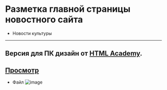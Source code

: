 # Разметка главной страницы новостного сайта
* Новости культуры
---
Версия для ПК дизайн от [HTML Academy](https://htmlacademy.ru).
---
## [Просмотр](https://portfolio.webpeternet.ru/culture/)
* Файл
![image](https://files.webpeternet.ru/culture-news.png)
